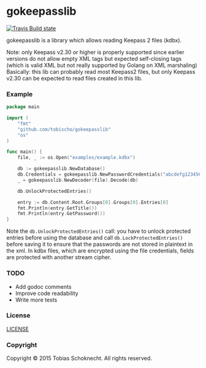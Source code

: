 gokeepasslib
============

[![Travis Build state](https://api.travis-ci.org/tobischo/gokeepasslib.svg)](https://travis-ci.org/tobischo/gokeepasslib)

gokeepasslib is a library which allows reading Keepass 2 files (kdbx).

Note: only Keepass v2.30 or higher is properly supported since earlier versions do not allow empty XML tags but expected self-closing tags (which is valid XML but not really supported by Golang on XML marshaling)
Basically: this lib can probably read most Keepass2 files, but only Keepass v2.30 can be expected to read files created in this lib.

### Example

```go
package main

import (
	"fmt"
	"github.com/tobischo/gokeepasslib"
	"os"
)

func main() {
	file, _ := os.Open("examples/example.kdbx")

	db := gokeepasslib.NewDatabase()
	db.Credentials = gokeepasslib.NewPasswordCredentials("abcdefg12345678")
	_ = gokeepasslib.NewDecoder(file).Decode(db)

	db.UnlockProtectedEntries()

	entry := db.Content.Root.Groups[0].Groups[0].Entries[0]
	fmt.Println(entry.GetTitle())
	fmt.Println(entry.GetPassword())
}
```

Note the `db.UnlockProtectedEntries()` call: you have to unlock protected entries before using the database
and call `db.LockProtectedEntries()` before saving it to ensure that the passwords are not stored in plaintext in the xml.
In kdbx files, which are encrypted using the file credentials, fields are protected with another stream cipher.

### TODO

* Add godoc comments
* Improve code readability
* Write more tests

### License
[LICENSE](LICENSE.md)

### Copyright
Copyright &copy; 2015 Tobias Schoknecht. All rights reserved.
